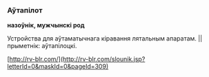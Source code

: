 ### Аўтапілот
**назоўнік, мужчынскі род**

Устройства для аўтаматычнага кіравання лятальным апаратам. || прыметнік: аўтапілоцкі.

<a rel="author">[http://rv-blr.com/](http://rv-blr.com/slounik.jsp?letterId=0&maskId=0&pageId=309)</a>
